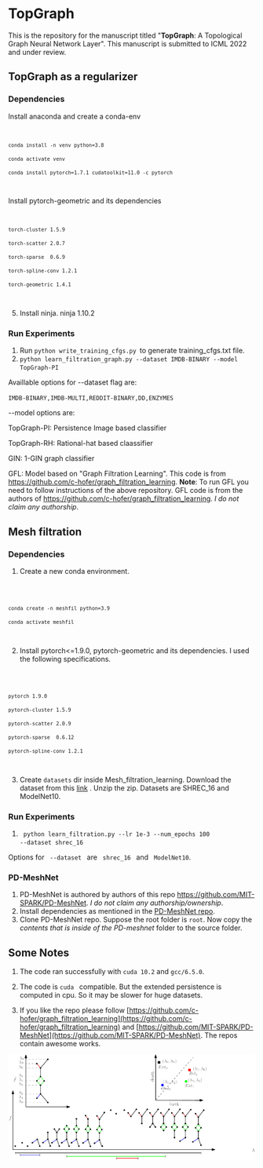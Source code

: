 # TopGraph

This is the repository for the manuscript titled "**TopGraph**: A Topological Graph Neural Network Layer". This manuscript is submitted to ICML 2022 and under review.

## TopGraph as a regularizer

### Dependencies
Install anaconda and create a conda-env
<code>
	
	conda install -n venv python=3.8

	conda activate venv

	conda install pytorch=1.7.1 cudatoolkit=11.0 -c pytorch
</code>

Install pytorch-geometric and its dependencies
<code>

	torch-cluster 1.5.9
	
	torch-scatter 2.0.7 
	
	torch-sparse  0.6.9 
	
	torch-spline-conv 1.2.1

	torch-geometric 1.4.1

</code>

5. Install ninja. 
    ninja 1.10.2
    

### Run Experiments
1. Run <code>python write_training_cfgs.py </code>to generate training_cfgs.txt file.
2. <code>python learn_filtration_graph.py --dataset IMDB-BINARY --model TopGraph-PI</code>

Availlable options for --dataset flag are:

<code>IMDB-BINARY,IMDB-MULTI,REDDIT-BINARY,DD,ENZYMES</code>

--model options are:

TopGraph-PI: Persistence Image based classifier

TopGraph-RH: Rational-hat based claassifier

GIN: 1-GIN graph classifier

GFL: Model based on "Graph Filtration Learning". This code is from https://github.com/c-hofer/graph_filtration_learning. **Note**: To run GFL you need to follow instructions of the above repository. GFL code is from the authors of https://github.com/c-hofer/graph_filtration_learning. *I do not claim any authorship*. 


## Mesh filtration 

### Dependencies
1. Create a new conda environment.


<code>
	
	conda create -n meshfil python=3.9

	conda activate meshfil

</code>


2. Install pytorch<=1.9.0, pytorch-geometric and its dependencies. I used the following specifications.


<code>

	pytorch 1.9.0

	pytorch-cluster 1.5.9 

	pytorch-scatter 2.0.9 

	pytorch-sparse  0.6.12 

	pytorch-spline-conv 1.2.1
</code>

3. Create <code>datasets</code> dir inside Mesh_filtration_learning. Download the dataset from this [link](https://www.dropbox.com/sh/0qa1qiwx41bwubc/AAB6tECbx-bNuA4m6T7fu4rZa) . Unzip the zip. Datasets are SHREC_16 and ModelNet10.

### Run Experiments 
1. <code> python learn_filtration.py --lr 1e-3 --num_epochs 100 --dataset shrec_16 </code>


Options for <code> --dataset </code> are <code> shrec_16 </code> and <code> ModelNet10</code>.

### PD-MeshNet
1. PD-MeshNet is authored by authors of this repo https://github.com/MIT-SPARK/PD-MeshNet. *I do not claim any authorship/ownership*. 
2. Install dependencies as mentioned in the [PD-MeshNet repo](https://github.com/MIT-SPARK/PD-MeshNet). 
3. Clone PD-MeshNet repo. Suppose the root folder is <code>root</code>. Now copy the *contents that is inside of the PD-meshnet* folder to the source folder. 

## Some Notes
1. The code ran successfully with <code>cuda 10.2</code> and <code>gcc/6.5.0</code>.
2. The code is <code>cuda </code> compatible. But the extended persistence is computed in cpu. So it may be slower for huge datasets.

3. If you like the repo please follow [https://github.com/c-hofer/graph_filtration_learning](https://github.com/c-hofer/graph_filtration_learning) and [https://github.com/MIT-SPARK/PD-MeshNet](https://github.com/MIT-SPARK/PD-MeshNet). The repos contain awesome works.

![alt text][id]  
  
[id]: ./extended_perscombined.png "Title"